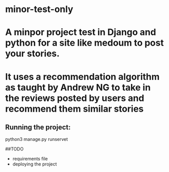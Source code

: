 # minor-test-only

# A minpor project test in Django and python for a site like medoum to post your stories.
# It uses a recommendation algorithm as taught by Andrew NG to take in the reviews posted by users and recommend them similar stories


## Running the project:
 python3 manage.py runservet
 
##TODO
- requirements file
- deploying the project
